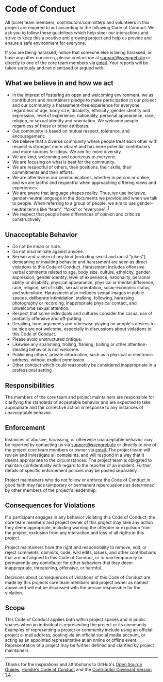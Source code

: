 # Code of Conduct

All (core) team members, contributors/committers and volunteers in this project are required to act according to the following Code of Conduct. We ask you to follow these guidelines which help steer our interactions and strive to keep this a positive and growing project and help us provide and ensure a safe environment for everyone.

If you are being harassed, notice that someone else is being harassed, or have any other concerns, please contact me at support@svengreb.de or directly to one of the core team members via [email][3]. Your reports will be taken seriously and not dismissed or argued with.

## What we believe in and how we act

- In the interest of fostering an open and welcoming environment, we as contributors and maintainers pledge to make participation in our project and our community a harassment-free experience for everyone, regardless of age, body size, disability, ethnicity, gender identity and expression, level of experience, nationality, personal appearance, race, religion, or sexual identity and orientation. We welcome people regardless of these or other attributes.
- Our community is based on mutual respect, tolerance, and encouragement.
- We believe that a diverse community where people treat each other with respect is stronger, more vibrant and has more potential contributors and more sources for ideas. We aim for more diversity.
- We are kind, welcoming and courteous to everyone.
- We are focusing on what is best for the community.
- We are respectful of others, their positions, their skills, their commitments and their efforts.
- We are attentive in our communications, whether in person or online, and we are tactful and respectful when approaching differing views and experiences.
- We are aware that language shapes reality. Thus, we use inclusive, gender-neutral language in the documents we provide and when we talk to people. When referring to a group of people, we aim to use gender-neutral terms like “team”, “folks” or “everyone”. <sup>[1][5]</sup>
- We respect that people have differences of opinion and criticize constructively.

## Unacceptable Behavior

- Do not be mean or rude.
- Do not discriminate against anyone.
- Sexism and racism of any kind (including sexist and racist "jokes"), demeaning or insulting behavior and harassment are seen as direct violations to this Code of Conduct. Harassment includes offensive verbal comments related to age, body size, culture, ethnicity, gender expression, gender identity, level of experience, nationality, personal ability or disability, physical appearance, physical or mental difference, race, religion, set of skills, sexual orientation, socio-economic status, and subculture. Harassment also includes sexual images in public spaces, deliberate intimidation, stalking, following, harassing photography or recording, inappropriate physical contact, and unwelcome sexual attention.
- Respect that some individuals and cultures consider the casual use of profanity offensive and off-putting.
- Derailing, tone arguments and otherwise playing on people's desires to be nice are not welcome, especially in discussions about violations to this Code of Conduct.
- Please avoid unstructured critique.
- Likewise any spamming, trolling, flaming, baiting or other attention-stealing behavior is not welcome.
- Publishing others' private information, such as a physical or electronic address, without explicit permission
- Other conduct which could reasonably be considered inappropriate in a professional setting

## Responsibilities

The members of the core team and project maintainers are responsible for clarifying the standards of acceptable behavior and are expected to take appropriate and fair corrective action in response to any instances of unacceptable behavior.

## Enforcement

Instances of abusive, harassing, or otherwise unacceptable behavior may be reported by contacting us via support@svengreb.de or directly to one of the project core team members or owner via [email][3]. The project team will review and investigate all complaints, and will respond in a way that it deems appropriate to the circumstances. The project team is obligated to maintain confidentiality with regard to the reporter of an incident. Further details of specific enforcement policies may be posted separately.

Project maintainers who do not follow or enforce the Code of Conduct in good faith may face temporary or permanent repercussions as determined by other members of the project's leadership.

## Consequences for Violations

If a participant engages in any behavior violating this Code of Conduct, the core team members and project owner of this project may take any action they deem appropriate, including warning the offender or expulsion from the project, exclusion from any interaction and loss of all rights in this project.

Project maintainers have the right and responsibility to remove, edit, or reject comments, commits, code, wiki edits, issues, and other contributions that are not aligned to this Code of Conduct, or to ban temporarily or permanently any contributor for other behaviors that they deem inappropriate, threatening, offensive, or harmful.

Decisions about consequences of violations of this Code of Conduct are made by this projects core team members and project owner as named above and will not be discussed with the person responsible for the violation.

## Scope

This Code of Conduct applies both within project spaces and in public spaces when an individual is representing the project or its community. Examples of representing a project or community include using an official project e-mail address, posting via an official social media account, or acting as an appointed representative at an online or offline event. Representation of a project may be further defined and clarified by project maintainers.

---

Thanks for the inspirations and attributions to GitHub's [Open Source Guides][4], [Hoodie's Code of Conduct][2] and the [Contributor Covenant Version 1.4][1].

[1]: https://contributor-covenant.org/version/1/4/code-of-conduct
[2]: http://hood.ie/code-of-conduct
[3]: https://github.com/svengreb/tmpl-go/blob/main/.mailmap
[4]: https://opensource.guide
[5]: https://modelviewculture.com/pieces/gendered-language-feature-or-bug-in-software-documentation
